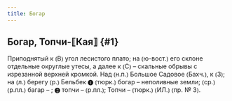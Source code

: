 ```yaml
---
title: Богар
---
```

## Богар, Топчи-⟦Кая⟧ {#1}

Приподнятый к ⦅В⦆ угол лесистого плато; на ⦅ю-вост.⦆ его склоне отдельные округлые утесы, а далее к ⦅С⦆ – скальные обрывы с изрезанной верхней кромкой. Над ⦅н.п.⦆ Большое Садовое ⦅Бахч.⦆, к ⦅З⦆; на ⦅л.⦆ берегу ⦅р.⦆ Бельбек ❶ ⦅тюрк.⦆ богар – неполивные земли; ⦅ср.⦆ ⦅р.пл.⦆ багар – ; ❷ топчи – ⦅р.пл.⦆; Топчи – ⦅тюрк.⦆ ⦅ИЛ.⦆ ⦅пр. № 3⦆.
